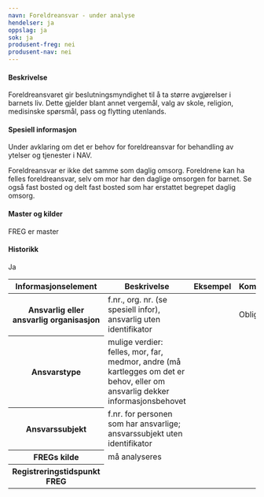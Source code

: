 ```yaml
---
navn: Foreldreansvar - under analyse
hendelser: ja
oppslag: ja
sok: ja
produsent-freg: nei
produsent-nav: nei
---
```


#### Beskrivelse

Foreldreansvaret gir beslutningsmyndighet til å ta større avgjørelser i barnets liv. Dette gjelder blant annet vergemål, valg av skole,
religion, medisinske spørsmål, pass og flytting utenlands.

#### Spesiell informasjon

Under avklaring om det er behov for foreldreansvar for behandling av ytelser og tjenester i NAV.

Foreldreansvar er ikke det samme som daglig omsorg. Foreldrene kan ha felles foreldreansvar, selv om mor har den daglige omsorgen for
barnet.
Se også fast bosted og delt fast bosted som har erstattet begrepet daglig omsorg.

#### Master og kilder

FREG er master

#### Historikk

Ja



<table class="table">
  <thead>
    <tr>
      <th>Informasjonselement</th>
      <th>Beskrivelse</th>
      <th>Eksempel</th>
      <th>Kompletthet</th>
      <th>Kvalitet</th>
     </tr>
   </thead>

 <tbody>
  <tr>
    <th scope="row">Ansvarlig eller ansvarlig organisasjon</th>
    <td>f.nr., org. nr. (se spesiell infor), ansvarlig uten identifikator</td>
    <td></td>
    <td>Obligatorisk</td>
    <td></td>
  </tr>
  <tr>
    <th scope="row">Ansvarstype</th>
    <td>mulige verdier: felles, mor, far, medmor, andre (må kartlegges om det er behov, eller om ansvarlig dekker informasjonsbehovet</td>
    <td></td>
    <td></td>
    <td></td>
  </tr>
  <tr>
    <th scope="row">Ansvarssubjekt</th>
    <td>f.nr. for personen som har ansvarlige; ansvarssubjekt uten identifikator<td>
    <td></td>
    <td></td>
    <td></td>
  </tr>
  <tr>
    <th scope="row">FREGs kilde</th>
    <td>må analyseres</td>
    <td></td>
    <td></td>
    <td></td>
  </tr>
  <tr>
    <th scope="row">Registreringstidspunkt FREG</th>
    <td></td>
    <td></td>
    <td></td>
    <td></td>
  </tr>
 </tbody>
</table>

